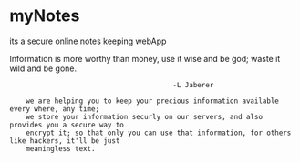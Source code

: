 # myNotes
its a secure online notes keeping webApp


 Information is more worthy than money,
        use it wise and be god; waste it wild and be gone.
                                            
                                            -L Jaberer

        we are helping you to keep your precious information available every where, any time;
        we store your information securly on our servers, and also provides you a secure way to
        encrypt it; so that only you can use that information, for others like hackers, it'll be just
        meaningless text.
